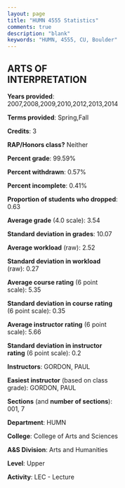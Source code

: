 ```yaml
---
layout: page
title: "HUMN 4555 Statistics"
comments: true
description: "blank"
keywords: "HUMN, 4555, CU, Boulder"
--- 
```

<head>
<script src="https://ajax.googleapis.com/ajax/libs/jquery/2.1.3/jquery.min.js"></script>
<script src="https://dl.dropboxusercontent.com/s/pc42nxpaw1ea4o9/highcharts.js?dl=0"></script>
<!-- <script src="../assets/js/highcharts.js"></script> -->
<style type="text/css">@font-face {
	font-family: "Bebas Neue";
	src: url(https://www.filehosting.org/file/details/544349/BebasNeue%20Regular.otf) format("opentype");
	}
	h1.Bebas { 
		font-family: "Bebas Neue", Verdana, Tahoma;
	}
</style>
</head>
<body>
	<div id="container" style="float: right; width: 45%; height: 88%; margin-left: 2.5%; margin-right: 2.5%;"></div>
	<script language="JavaScript">
		$(document).ready(function() {
		var chart = {type: 'column'};
		var title = {text: 'Grade Distribution'};
		var xAxis = {categories: ['A','B','C','D','F'],crosshair: true};
		var yAxis = {min: 0,title: {text: 'Percentage'}};
		var tooltip = {headerFormat: '<center><b><span style="font-size:20px">{point.key}</span></b></center>',
		               pointFormat: '<td style="padding:0"><b>{point.y:.1f}%</b></td>',
		               footerFormat: '</table>',shared: true,useHTML: true};
		var plotOptions = {column: {pointPadding: 0.0,borderWidth: 0}};  
		var credits = {enabled: false};var series= [{name: 'Percent',data: [62.18,35.26,0.64,0.64,1.28,]}];
		var json = {};
		json.chart = chart;
		json.title = title;
		json.tooltip = tooltip;
		json.xAxis = xAxis;
		json.yAxis = yAxis;  
		json.series = series;
		json.plotOptions = plotOptions;  
		json.credits = credits;
		$('#container').highcharts(json);
	});
	</script>
</body>
			   
## ARTS OF INTERPRETATION

**Years provided**: 2007,2008,2009,2010,2012,2013,2014

**Terms provided**: Spring,Fall

**Credits**: 3

**RAP/Honors class?** Neither

**Percent grade**: 99.59%

**Percent withdrawn**: 0.57%

**Percent incomplete**: 0.41%

**Proportion of students who dropped**: 0.63

**Average grade** (4.0 scale): 3.54

**Standard deviation in grades**: 10.07

**Average workload** (raw): 2.52

**Standard deviation in workload** (raw): 0.27

**Average course rating** (6 point scale): 5.35

**Standard deviation in course rating** (6 point scale): 0.35

**Average instructor rating** (6 point scale): 5.66

**Standard deviation in instructor rating** (6 point scale): 0.2

**Instructors**: GORDON, PAUL

**Easiest instructor** (based on class grade): GORDON, PAUL

**Sections** (and **number of sections**): 001, 7

**Department**: HUMN

**College**: College of Arts and Sciences

**A&S Division**: Arts and Humanities

**Level**: Upper

**Activity**: LEC - Lecture